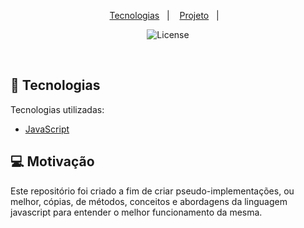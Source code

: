 <p align="center">
  <a href="#-tecnologias">Tecnologias</a>&nbsp;&nbsp;&nbsp;|&nbsp;&nbsp;&nbsp;
  <a href="#-projeto">Projeto</a>&nbsp;&nbsp;&nbsp;|&nbsp;&nbsp;&nbsp;
</p>

<p align="center">
  <img  src="https://img.shields.io/static/v1?label=license&message=MIT&color=8257E6&labelColor=121214" alt="License">
</p>

<br>

## 🚀 Tecnologias

Tecnologias utilizadas:
- [JavaScript](https://www.javascript.com/)

## 💻 Motivação

Este repositório foi criado a fim de criar pseudo-implementações, ou melhor, cópias, de métodos, conceitos e abordagens da linguagem javascript para entender o melhor funcionamento da mesma. 
